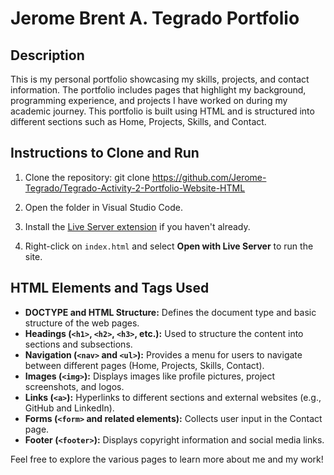 # Jerome Brent A. Tegrado Portfolio

## Description
This is my personal portfolio showcasing my skills, projects, and contact information. The portfolio includes pages that highlight my background, programming experience, and projects I have worked on during my academic journey. This portfolio is built using HTML and is structured into different sections such as Home, Projects, Skills, and Contact.

## Instructions to Clone and Run

1. Clone the repository:
git clone https://github.com/Jerome-Tegrado/Tegrado-Activity-2-Portfolio-Website-HTML

2. Open the folder in Visual Studio Code.

3. Install the [Live Server extension](https://marketplace.visualstudio.com/items?itemName=ritwickdey.LiveServer) if you haven't already.

4. Right-click on `index.html` and select **Open with Live Server** to run the site.

## HTML Elements and Tags Used

- **DOCTYPE and HTML Structure:** Defines the document type and basic structure of the web pages.
- **Headings (`<h1>`, `<h2>`, `<h3>`, etc.):** Used to structure the content into sections and subsections.
- **Navigation (`<nav>` and `<ul>`):** Provides a menu for users to navigate between different pages (Home, Projects, Skills, Contact).
- **Images (`<img>`):** Displays images like profile pictures, project screenshots, and logos.
- **Links (`<a>`):** Hyperlinks to different sections and external websites (e.g., GitHub and LinkedIn).
- **Forms (`<form>` and related elements):** Collects user input in the Contact page.
- **Footer (`<footer>`):** Displays copyright information and social media links.

Feel free to explore the various pages to learn more about me and my work!




